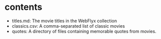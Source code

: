 # contents

- titles.md: The movie titles in the WebFlyx collection
- classics.csv: A comma-separated list of classic movies
- quotes: A directory of files containing memorable quotes from movies.
